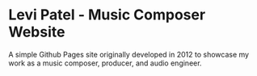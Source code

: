 Levi Patel - Music Composer Website
=====

A simple Github Pages site originally developed in 2012 to showcase my work as a music composer, producer, and audio engineer.
